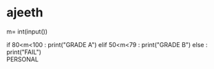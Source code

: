 # ajeeth
m= int(input())


if 80<m<100 :
    print("GRADE A")
elif 50<m<79 :
    print("GRADE B")
else :
    print("FAIL")     
PERSONAL
